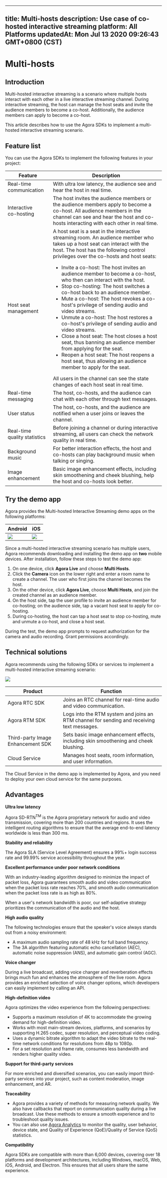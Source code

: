 
---
title: Multi-hosts
description: Use case of co-hosted interactive streaming
platform: All Platforms
updatedAt: Mon Jul 13 2020 09:26:43 GMT+0800 (CST)
---
# Multi-hosts
## Introduction

Multi-hosted interactive streaming is a scenario where multiple hosts interact with each other in a live interactive streaming channel. During interactive streaming, the host can manage the host seats and invite the audience members to become a co-host. Additionally, the audience members can apply to become a co-host.

This article describes how to use the Agora SDKs to implement a multi-hosted interactive streaming scenario.

## Feature list

You can use the Agora SDKs to implement the following features in your project:

| Feature | Description |
| ---------------- | ---------------- |
| Real-time communication	      | With ultra low latency, the audience see and hear the host in real time. |
| Interactive <br>co-hosting       | The host invites the audience members or the audience members apply to become a co-host. All audience members in the channel can see and hear the host and co-hosts interacting with each other in real time. |
| Host seat management         | A host seat is a seat in the interactive streaming room. An audience member who takes up a host seat can interact with the host. The host has the following control privileges over the co-hosts and host seats:<ul><li>Invite a co-host: The host invites an audience member to become a co-host, who then can interact with the host.</li><li>Stop co-hosting: The host switches a co-host back to an audience member.</li><li>Mute a co-host: The host revokes a co-host's privilege of sending audio and video streams.</li><li>Unmute a co-host: The host restores a co-host's privilege of sending audio and video streams.</li><li>Close a host seat: The host closes a host seat, thus banning an audience member from applying for the seat.</li><li>Reopen a host seat: The host reopens a host seat, thus allowing an audience member to apply for the seat.</li></ul>All users in the channel can see the state changes of each host seat in real time. |
| Real-time messaging	| The host, co-hosts, and the audience can chat with each other through text messages.|
| User status	| The host, co-hosts, and the audience are notified when a user joins or leaves the channel. |
| Real-time quality statistics	| Before joining a channel or during interactive streaming, all users can check the network quality in real time. |
| Background music |  For better interaction effects, the host and co-hosts can play background music when talking or singing. |
| Image enhancement	 | Basic image enhancement effects, including skin smoothening and cheek blushing, help the host and co-hosts look better. |

## Try the demo app

Agora provides the Multi-hosted Interactive Streaming demo apps on the following platforms:

| Android | iOS | 
| ---------------- | ---------------- |
| ![](https://web-cdn.agora.io/docs-files/1594967764588)     | ![](https://web-cdn.agora.io/docs-files/1594287505817)      | 

Since a multi-hosted interactive streaming scenario has multiple users, Agora recommends downloading and installing the demo app on **two** mobile devices. After installation, follow these steps to test the demo app:

1. On one device, click **Agora Live** and choose **Multi Hosts**.
2. Click the **Camera** icon on the lower right and enter a room name to create a channel. The user who first joins the channel becomes the host.
3. On the other device, click **Agora Live**, choose **Multi Hosts**, and join the created channel as an audience member.
4. On the host side, tap the user profile to invite an audience member for co-hosting; on the audience side, tap a vacant host seat to apply for co-hosting.
5. During co-hosting, the host can tap a host seat to stop co-hosting, mute and unmute a co-host, and close a host seat.

<div class="alert note">During the test, the demo app prompts to request authorization for the camera and audio recording. Grant permissions accordingly.</div>

## Technical solutions

Agora recommends using the following SDKs or services to implement a multi-hosted interactive streaming scenario:

![](https://web-cdn.agora.io/docs-files/1594632165285)

| Product | Function |
| ---------------- | ---------------- |
| Agora RTC SDK      | Joins an RTC channel for real-time audio and video communication.      |
| Agora RTM SDK | Logs into the RTM system and joins an RTM channel for sending and receiving text messages. |
| Third-party Image Enhancement SDK | Sets basic image enhancement effects, including skin smoothening and cheek blushing. |
| Cloud Service | Manages host seats, room information, and user information.|

<div class="alert note">The Cloud Service in the demo app is implemented by Agora, and you need to deploy your own cloud service for the same purposes.</div>

## Advantages

**Ultra low latency** 

Agora SD-RTN<sup>TM</sup> is the Agora proprietary network for audio and video transmission, covering more than 200 countries and regions. It uses the intelligent routing algorithms to ensure that the average end-to-end latency worldwide is less than 300 ms.

**Stability and reliability**

The Agora SLA (Service Level Agreement) ensures a 99%+ login success rate and 99.99% service accessibility throughout the year.

**Excellent performance under poor network conditions**

With an industry-leading algorithm designed to minimize the impact of packet loss, Agora guarantees smooth audio and video communication when the packet loss rate reaches 70%, and smooth audio communication when the packet loss rate is as high as 80%.

When a user's network bandwidth is poor, our self-adaptive strategy prioritizes the communication of the audio and the host.

**High audio quality**

The following technologies ensure that the speaker's voice always stands out from a noisy environment:

- A maximum audio sampling rate of 48 kHz for full band frequency.
- The 3A algorithm featuring automatic echo cancellation (AEC), automatic noise suppression (ANS), and automatic gain control (AGC).

**Voice changer**

During a live broadcast, adding voice changer and reverberation effects brings much fun and enhances the atmosphere of the live room. Agora provides an enriched selection of voice changer options, which developers can easily implement by calling an API.

**High-definition video**

Agora optimizes the video experience from the following perspectives:

- Supports a maximum resolution of 4K to accommodate the growing demand for high-definition video.
- Works with most main-stream devices, platforms, and scenarios by supporting H.265 codec, super resolution, and perceptual video coding.
- Uses a dynamic bitrate algorithm to adapt the video bitrate to the real-time network conditions for resolutions from 48p to 1080p.
- For a set resolution and frame rate, consumes less bandwidth and renders higher quality video.

**Support for third-party services**

For more enriched and diversified scenarios, you can easily import third-party services into your project, such as content moderation, image enhancement, and AR.

**Traceability**

- Agora provides a variety of methods for measuring network quality. We also have callbacks that report on communication quality during a live broadcast. Use these methods to ensure a smooth experience and to troubleshoot quality issues.
- You can also use [Agora Analytics](https://console.agora.io/analytics/call/search) to monitor the quality, user behavior, device state, and Quality of Experience (QoE)/Quality of Service (QoS) statistics.

**Compatibility**

Agora SDKs are compatible with more than 6,000 devices, covering over 18 platforms and development architectures, including Windows, macOS, Web, iOS, Android, and Electron. This ensures that all users share the same experience.
